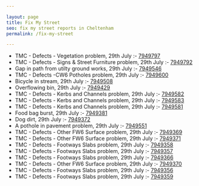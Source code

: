 ```yaml
---

layout: page
title: Fix My Street
seo: fix my street reports in Cheltenham
permalink: /fix-my-street

---
```


<!-- fix_marker starts -->

- TMC - Defects - Vegetation problem, 29th July :- [7949797](https://www.fixmystreet.com/report/7949797)
- TMC - Defects - Signs & Street Furniture problem, 29th July :- [7949792](https://www.fixmystreet.com/report/7949792)
- Gap in path from utilty ground works, 29th July :- [7949546](https://www.fixmystreet.com/report/7949546)
- TMC - Defects -CW6 Potholes  problem, 29th July :- [7949600](https://www.fixmystreet.com/report/7949600)
- Bicycle in stream, 29th July :- [7949508](https://www.fixmystreet.com/report/7949508)
- Overflowing bin, 29th July :- [7949429](https://www.fixmystreet.com/report/7949429)
- TMC - Defects - Kerbs and Channels problem, 29th July :- [7949582](https://www.fixmystreet.com/report/7949582)
- TMC - Defects - Kerbs and Channels problem, 29th July :- [7949583](https://www.fixmystreet.com/report/7949583)
- TMC - Defects - Kerbs and Channels problem, 29th July :- [7949581](https://www.fixmystreet.com/report/7949581)
- Food bag burst, 29th July :- [7949381](https://www.fixmystreet.com/report/7949381)
- Dog dirt, 29th July :- [7949372](https://www.fixmystreet.com/report/7949372)
- A pothole in pavement problem, 29th July :- [7949551](https://www.fixmystreet.com/report/7949551)
- TMC - Defects - Other FW6  Surface problem, 29th July :- [7949369](https://www.fixmystreet.com/report/7949369)
- TMC - Defects - Other FW6  Surface problem, 29th July :- [7949371](https://www.fixmystreet.com/report/7949371)
- TMC - Defects - Footways Slabs problem, 29th July :- [7949358](https://www.fixmystreet.com/report/7949358)
- TMC - Defects - Footways Slabs problem, 29th July :- [7949357](https://www.fixmystreet.com/report/7949357)
- TMC - Defects - Footways Slabs problem, 29th July :- [7949366](https://www.fixmystreet.com/report/7949366)
- TMC - Defects - Other FW6  Surface problem, 29th July :- [7949370](https://www.fixmystreet.com/report/7949370)
- TMC - Defects - Footways Slabs problem, 29th July :- [7949356](https://www.fixmystreet.com/report/7949356)
- TMC - Defects - Footways Slabs problem, 29th July :- [7949359](https://www.fixmystreet.com/report/7949359)

<!-- fix_marker ends -->